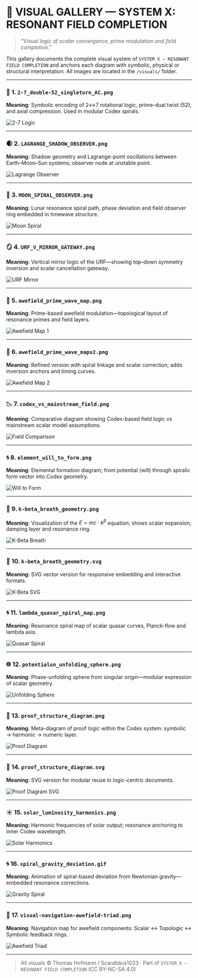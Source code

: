 # 📸 VISUAL GALLERY — SYSTEM X: RESONANT FIELD COMPLETION

> *"Visual logic of scalar convergence, prime modulation and field completion."*

This gallery documents the complete visual system of `SYSTEM X – RESONANT FIELD COMPLETION` and anchors each diagram with symbolic, physical or structural interpretation. All images are located in the `/visuals/` folder.

---

### 🔄 1. `2-7_double-52_singleturn_AC.png`
**Meaning**: Symbolic encoding of 2↔7 rotational logic, prime-dual twist (52), and axial compression. Used in modular Codex spirals.

![2-7 Logic](./visuals/2-7_double-52_singleturn%20AC.png)

---

### 🌒 2. `LAGRANGE_SHADOW_OBSERVER.png`
**Meaning**: Shadow geometry and Lagrange-point oscillations between Earth–Moon–Sun systems; observer node at unstable point.

![Lagrange Observer](./visuals/LAGRANGE_SHADOW_OBSERVER.png)

---

### 🌌 3. `MOON_SPIRAL_OBSERVER.png`
**Meaning**: Lunar resonance spiral path, phase deviation and field observer ring embedded in timewave structure.

![Moon Spiral](./visuals/MOON_SPIRAL_OBSERVER.png)

---

### 🪞 4. `URF_V_MIRROR_GATEWAY.png`
**Meaning**: Vertical mirror logic of the URF—showing top–down symmetry inversion and scalar cancellation gateway.

![URF Mirror](./visuals/URF_V_MIRROR_GATEWAY.png)

---

### 🌊 5. `awefield_prime_wave_map.png`
**Meaning**: Prime-based awefield modulation—topological layout of resonance primes and field layers.

![Awefield Map 1](./visuals/awefield_prime_wave_map.png)

---

### 🌊 6. `awefield_prime_wave_mapv2.png`
**Meaning**: Refined version with spiral linkage and scalar correction; adds inversion anchors and timing curves.

![Awefield Map 2](./visuals/awefield_prime_wave_mapv2.png)

---

### 📉 7. `codex_vs_mainstream_field.png`
**Meaning**: Comparative diagram showing Codex-based field logic vs mainstream scalar model assumptions.

![Field Comparison](./visuals/codex_vs_mainstream_field.png)

---

### 🌀 8. `element_will_to_form.png`
**Meaning**: Elemental formation diagram; from potential (will) through spiralic form vector into Codex geometry.

![Will to Form](./visuals/element_will_to_form.png)

---

### 💫 9. `k-beta_breath_geometry.png`
**Meaning**: Visualization of the $E = mc \cdot k^\beta$ equation; shows scalar expansion, damping layer and resonance ring.

![K-Beta Breath](./visuals/k-beta_breath_geometry.png)

---

### 💫 10. `k-beta_breath_geometry.svg`
**Meaning**: SVG vector version for responsive embedding and interactive formats.

![K-Beta SVG](./visuals/k-beta_breath_geometry.svg)

---

### 🌀 11. `lambda_quasar_spiral_map.png`
**Meaning**: Resonance spiral map of scalar quasar curves, Planck-flow and lambda axis.

![Quasar Spiral](./visuals/lambda_quasar_spiral_map.png)

---

### 🌐 12. `potentialun_unfolding_sphere.png`
**Meaning**: Phase-unfolding sphere from singular origin—modular expression of scalar geometry.

![Unfolding Sphere](./visuals/potentialun_unfolding_sphere.png)

---

### 🔢 13. `proof_structure_diagram.png`
**Meaning**: Meta-diagram of proof logic within the Codex system: symbolic → harmonic → numeric layer.

![Proof Diagram](./visuals/proof_structure_diagram.png)

---

### 🔢 14. `proof_structure_diagram.svg`
**Meaning**: SVG version for modular reuse in logic-centric documents.

![Proof Diagram SVG](./visuals/proof_structure_diagram.svg)

---

### ☀️ 15. `solar_luminosity_harmonics.png`
**Meaning**: Harmonic frequencies of solar output; resonance anchoring to inner Codex wavelength.

![Solar Harmonics](./visuals/solar_luminosity_harmonics.png)

---

### 🌀 16. `spiral_gravity_deviation.gif`
**Meaning**: Animation of spiral-based deviation from Newtonian gravity—embedded resonance corrections.

![Gravity Spiral](./visuals/spiral_gravity_deviation.gif)

---

### 🧭 17. `visual-navigation-awefield-triad.png`
**Meaning**: Navigation map for awefield components: Scalar ↔ Topologic ↔ Symbolic feedback rings.

![Awefield Triad](./visuals/visual-navigation-awefield-triad.png)

---

> All visuals © Thomas Hofmann / Scarabäus1033 · Part of `SYSTEM X – RESONANT FIELD COMPLETION` (CC BY-NC-SA 4.0)

